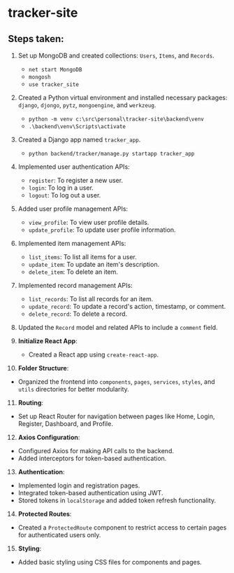 # tracker-site

## Steps taken:

1. Set up MongoDB and created collections: `Users`, `Items`, and `Records`.
    - `net start MongoDB`
    - `mongosh`
    - `use tracker_site`
2. Created a Python virtual environment and installed necessary packages: `django`, `djongo`, `pytz`, `mongoengine`, and `werkzeug`.
    - `python -m venv c:\src\personal\tracker-site\backend\venv`
    - `.\backend\venv\Scripts\activate`
3. Created a Django app named `tracker_app`.
    - `python backend/tracker/manage.py startapp tracker_app`
4. Implemented user authentication APIs:
   - `register`: To register a new user.
   - `login`: To log in a user.
   - `logout`: To log out a user.
5. Added user profile management APIs:
   - `view_profile`: To view user profile details.
   - `update_profile`: To update user profile information.
6. Implemented item management APIs:
   - `list_items`: To list all items for a user.
   - `update_item`: To update an item's description.
   - `delete_item`: To delete an item.
7. Implemented record management APIs:
   - `list_records`: To list all records for an item.
   - `update_record`: To update a record's action, timestamp, or comment.
   - `delete_record`: To delete a record.
8. Updated the `Record` model and related APIs to include a `comment` field.

9. **Initialize React App**:
   - Created a React app using `create-react-app`.

10. **Folder Structure**:
   - Organized the frontend into `components`, `pages`, `services`, `styles`, and `utils` directories for better modularity.

11. **Routing**:
   - Set up React Router for navigation between pages like Home, Login, Register, Dashboard, and Profile.

12. **Axios Configuration**:
   - Configured Axios for making API calls to the backend.
   - Added interceptors for token-based authentication.

13. **Authentication**:
   - Implemented login and registration pages.
   - Integrated token-based authentication using JWT.
   - Stored tokens in `localStorage` and added token refresh functionality.

14. **Protected Routes**:
   - Created a `ProtectedRoute` component to restrict access to certain pages for authenticated users only.

15. **Styling**:
   - Added basic styling using CSS files for components and pages.
